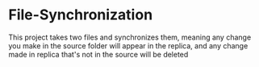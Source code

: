 # File-Synchronization

This project takes two files and synchronizes them, meaning any change you make in the source folder will appear in the replica, and any change made in replica that's not in the source will be deleted

